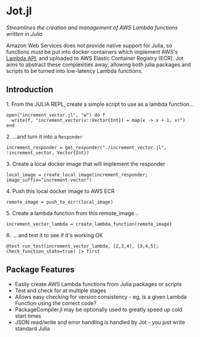 # Jot.jl

*Streamlines the creation and management of AWS Lambda functions written in Julia*

Amazon Web Services does not provide native support for Julia, so functions must be put into docker containers which implement AWS's [Lambda API](https://docs.aws.amazon.com/lambda/latest/dg/runtimes-api.html), and uploaded to AWS Elastic Container Registry (ECR). Jot aims to abstract these complexities away, allowing both julia packages and scripts to be turned into low-latency Lambda functions.

## Introduction
1\. From the JULIA REPL, create a simple script to use as a lambda function... 
```
open("increment_vector.jl", "w") do f
  write(f, "increment_vector(v::Vector{Int}) = map(x -> x + 1, v)")
end
```
2\. ...and turn it into a `Responder`
```
increment_responder = get_responder("./increment_vector.jl", :increment_vector, Vector{Int})
```

3\. Create a local docker image that will implement the responder
```
local_image = create_local_image(increment_responder; image_suffix="increment-vector")
```

4\. Push this local docker image to AWS ECR
```
remote_image = push_to_ecr!(local_image)
```
 
5\. Create a lambda function from this remote_image... 
```
increment_vector_lambda = create_lambda_function(remote_image)
```

6\. ... and test it to see if it's working OK
```
@test run_test(increment_vector_lambda, [2,3,4], [3,4,5]; check_function_state=true) |> first
```

## Package Features
- Easily create AWS Lambda functions from Julia packages or scripts
- Test and check for at multiple stages
- Allows easy checking for version consistency - eg, is a given Lambda Function using the correct code?
- PackageCompiler.jl may be optionally used to greatly speed up cold start times
- JSON read/write and error handling is handled by Jot - you just write standard Julia 

